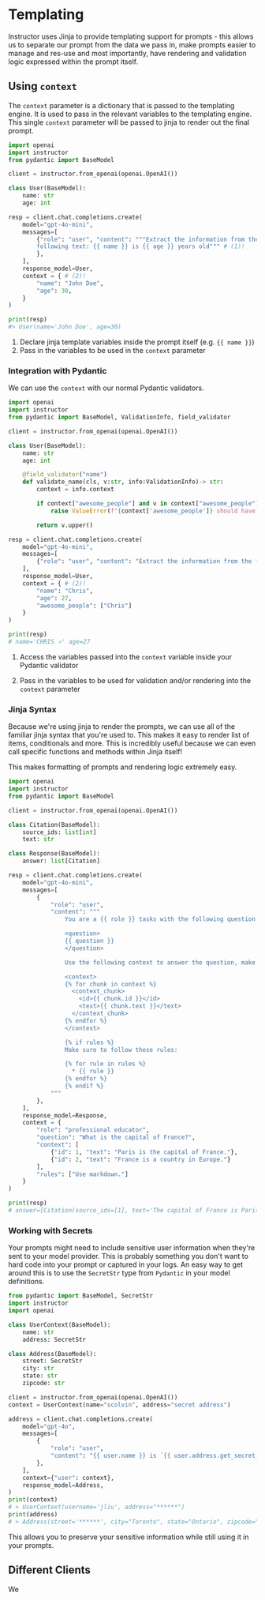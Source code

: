 # Templating

Instructor uses Jinja to provide templating support for prompts - this allows us to separate our prompt from the data we pass in, make prompts easier to manage and res-use and most importantly, have rendering and validation logic expressed within the prompt itself.

## Using `context`

The `context` parameter is a dictionary that is passed to the templating engine. It is used to pass in the relevant variables to the templating engine. This single `context` parameter will be passed to jinja to render out the final prompt.

```python hl_lines="14-15 19-22"
import openai
import instructor
from pydantic import BaseModel

client = instructor.from_openai(openai.OpenAI())

class User(BaseModel):
    name: str
    age: int

resp = client.chat.completions.create(
    model="gpt-4o-mini",
    messages=[
        {"role": "user", "content": """Extract the information from the
        following text: {{ name }} is {{ age }} years old""" # (1)!
        },
    ],
    response_model=User,
    context = { # (2)!
        "name": "John Doe",
        "age": 30,
    }
)

print(resp)
#> User(name='John Doe', age=30)
```

1. Declare jinja template variables inside the prompt itself (e.g. `{{ name }}`)
2. Pass in the variables to be used in the `context` parameter

### Integration with Pydantic

We can use the `context` with our normal Pydantic validators.

```python hl_lines="15-16 26-30"
import openai
import instructor
from pydantic import BaseModel, ValidationInfo, field_validator

client = instructor.from_openai(openai.OpenAI())

class User(BaseModel):
    name: str
    age: int

    @field_validator("name")
    def validate_name(cls, v:str, info:ValidationInfo)-> str:
        context = info.context

        if context["awesome_people"] and v in context["awesome_people"]: # (1)!
            raise ValueError(f"{context['awesome_people']} should have their names fully capitalized with a star emoji. Make the edits")

        return v.upper()

resp = client.chat.completions.create(
    model="gpt-4o-mini",
    messages=[
        {"role": "user", "content": "Extract the information from the following text: {{ name }} is {{ age }} years old"},
    ],
    response_model=User,
    context = { # (2)!
        "name": "Chris",
        "age": 27,
        "awesome_people": ["Chris"]
    }
)

print(resp)
# name='CHRIS ⭐' age=27
```

1. Access the variables passed into the `context` variable inside your Pydantic validator

2. Pass in the variables to be used for validation and/or rendering into the `context` parameter

### Jinja Syntax

Because we're using jinja to render the prompts, we can use all of the familiar jinja syntax that you're used to. This makes it easy to render list of items, conditionals and more. This is incredibly useful because we can even call specific functions and methods within Jinja itself!

This makes formatting of prompts and rendering logic extremely easy.

```python hl_lines="29-34 37-43"
import openai
import instructor
from pydantic import BaseModel

client = instructor.from_openai(openai.OpenAI())

class Citation(BaseModel):
    source_ids: list[int]
    text: str

class Response(BaseModel):
    answer: list[Citation]

resp = client.chat.completions.create(
    model="gpt-4o-mini",
    messages=[
        {
            "role": "user",
            "content": """
                You are a {{ role }} tasks with the following question

                <question>
                {{ question }}
                </question>

                Use the following context to answer the question, make sure to return [id] for every citation:

                <context>
                {% for chunk in context %}
                  <context_chunk>
                    <id>{{ chunk.id }}</id>
                    <text>{{ chunk.text }}</text>
                  </context_chunk>
                {% endfor %}
                </context>

                {% if rules %}
                Make sure to follow these rules:

                {% for rule in rules %}
                  * {{ rule }}
                {% endfor %}
                {% endif %}
            """
        },
    ],
    response_model=Response,
    context = {
        "role": "professional educator",
        "question": "What is the capital of France?",
        "context": [
            {"id": 1, "text": "Paris is the capital of France."},
            {"id": 2, "text": "France is a country in Europe."}
        ],
        "rules": ["Use markdown."]
    }
)

print(resp)
# answer=[Citation(source_ids=[1], text='The capital of France is Paris.')]
```

### Working with Secrets

Your prompts might need to include sensitive user information when they're sent to your model provider. This is probably something you don't want to hard code into your prompt or captured in your logs. An easy way to get around this is to use the `SecretStr` type from `Pydantic` in your model definitions.

```python
from pydantic import BaseModel, SecretStr
import instructor
import openai

class UserContext(BaseModel):
    name: str
    address: SecretStr

class Address(BaseModel):
    street: SecretStr
    city: str
    state: str
    zipcode: str

client = instructor.from_openai(openai.OpenAI())
context = UserContext(name="scolvin", address="secret address")

address = client.chat.completions.create(
    model="gpt-4o",
    messages=[
        {
            "role": "user",
            "content": "{{ user.name }} is `{{ user.address.get_secret_value() }}`, normalize it to an address object"
        },
    ],
    context={"user": context},
    response_model=Address,
)
print(context)
# > UserContext(username='jliu', address="******")
print(address)
# > Address(street='******', city="Toronto", state="Ontario", zipcode="M5A 0J3")
```

This allows you to preserve your sensitive information while still using it in your prompts.

## Different Clients

We
